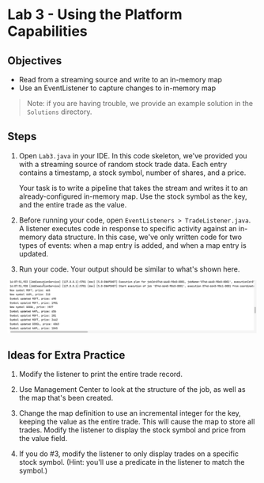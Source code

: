 # Lab 3 - Using the Platform Capabilities

## Objectives
* Read from a streaming source and write to an in-memory map
* Use an EventListener to capture changes to in-memory map

> Note: if you are having trouble, we provide an example solution in the `Solutions` directory. 


## Steps

1. Open `Lab3.java` in your IDE. In this code skeleton, we've provided you with a streaming source of random stock trade data. Each entry contains a timestamp, a stock symbol, number of shares, and a price. 

    Your task is to write a pipeline that takes the stream and writes it to an already-configured in-memory map. Use the stock symbol as the key, and the entire trade as the value. 

2. Before running your code, open `EventListeners > TradeListener.java`. A listener executes code in response to specific activity against an in-memory data structure. In this case, we've only written code for two types of events: when a map entry is added, and when a map entry is updated. 

3. Run your code. Your output should be similar to what's shown here.

![Output](/images/Lab3Output.png)

## Ideas for Extra Practice

1. Modify the listener to print the entire trade record.

2. Use Management Center to look at the structure of the job, as well as the map that's been created. 

3. Change the map definition to use an incremental integer for the key, keeping the value as the entire trade. This will cause the map to store all trades. Modify the listener to display the stock symbol and price from the value field. 

4. If you do #3, modify the listener to only display trades on a specific stock symbol. (Hint: you'll use a predicate in the listener to match the symbol.)

